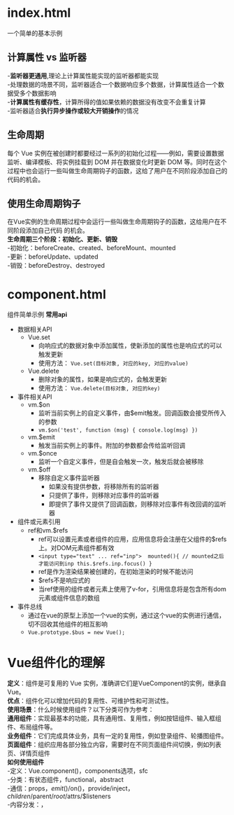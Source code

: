 # index.html
一个简单的基本示例
## 计算属性 vs 监听器
  -**监听器更通用**,理论上计算属性能实现的监听器都能实现  
  -处理数据的场景不同，监听器适合一个数据响应多个数据，计算属性适合一个数据受多个数据影响  
  -**计算属性有缓存性**，计算所得的值如果依赖的数据没有改变不会重复计算  
  -监听器适合**执行异步操作或较大开销操作**的情况
## 生命周期
每个 Vue 实例在被创建时都要经过一系列的初始化过程——例如，需要设置数据监听、编译模板、将实例挂载到 DOM 并在数据变化时更新 DOM 等。同时在这个过程中也会运行一些叫做生命周期钩子的函数，这给了用户在不同阶段添加自己的代码的机会。  
## 使用生命周期钩子
在Vue实例的生命周期过程中会运行一些叫做生命周期钩子的函数，这给用户在不同阶段添加自己代码
的机会。  
**生命周期三个阶段：初始化、更新、销毁**  
-初始化：beforeCreate、created、beforeMount、mounted  
-更新：beforeUpdate、updated  
-销毁：beforeDestroy、destroyed  

# component.html
组件简单示例
**常用api**
  - 数据相关API
    - Vue.set
      - 向响应式的数据对象中添加属性，使新添加的属性也是响应式的可以触发更新
      - 使用方法： ``Vue.set(目标对象, 对应的key, 对应的value)``
    - Vue.delete
      - 删除对象的属性，如果是响应式的，会触发更新
      - 使用方法： ``Vue.delete(目标对象, 对应的key)``
  - 事件相关API
    - vm.$on
      - 监听当前实例上的自定义事件，由$emit触发。回调函数会接受所传入的参数
      - ``vm.$on('test', function (msg) { console.log(msg) })``
    - vm.$emit
      - 触发当前实例上的事件。附加的参数都会传给监听回调
    - vm.$once
      - 监听一个自定义事件，但是自会触发一次，触发后就会被移除
    - vm.$off
      - 移除自定义事件监听器
        - 如果没有提供参数，将移除所有的监听器
        - 只提供了事件，则移除对应事件的监听器
        - 即提供了事件又提供了回调函数，则移除对应事件有改回调的监听器
  - 组件或元素引用
    - ref和vm.$refs
      - ref可以设置元素或者组件的应用，应用信息将会注册在父组件的$refs上。对DOM元素组件都有效
      - ```<input type="text" ... ref="inp">  mounted(){ // mounted之后才能访问到inp this.$refs.inp.focus() }```
      - ref是作为渲染结果被创建的，在初始渲染的时候不能访问
      - $refs不是响应式的
      - 当ref使用的组件或者元素上使用了v-for，引用信息将是包含所有dom元素或组件信息的数组
  - 事件总线
    - 通过在vue的原型上添加一个vue的实例，通过这个vue的实例进行通信，切不回收其他组件的相互影响
    - ``Vue.prototype.$bus = new Vue();``

# Vue组件化的理解
**定义**：组件是可复用的 Vue 实例，准确讲它们是VueComponent的实例，继承自Vue。  
**优点**：组件化可以增加代码的复用性、可维护性和可测试性。  
**使用场景**：什么时候使用组件？以下分类可作为参考：  
**通用组件**：实现最基本的功能，具有通用性、复用性，例如按钮组件、输入框组件、布局组件等。  
**业务组件**：它们完成具体业务，具有一定的复用性，例如登录组件、轮播图组件。  
**页面组件**：组织应用各部分独立内容，需要时在不同页面组件间切换，例如列表页、详情页组件  
**如何使用组件**  
-定义：Vue.component()，components选项，sfc  
-分类：有状态组件，functional，abstract  
-通信：props，$emit()/$on()，provide/inject，$children/$parent/$root/$attrs/$listeners  
-内容分发：<slot>，<template>，v-slot  
-使用及优化：is，keep-alive，异步组件  
**组件的本质**  
vue中的组件经历如下过程  
组件配置 => VueComponent实例 => render() => Virtual DOM=> DOM  
所以组件的本质是产生虚拟DOM 

# transition.html
简单的动画实例  
在组件示例的基础上，对message组件和list组件增加了动画效果  
**css用法**
- ``.fade-enter { opacity: 0; }``
  - 定义进入过渡的开始状态。在元素被插入之前生效，在元素被插入之后的下一帧移除。
- ``.fade-enter-active { transition: opacity .5s; }``
  - 定义进入过渡生效时的状态。在元素被插入之前生效，在过渡/动画完成之后移除。
- ``.fade-enter-to { opacity: 1; }``
  - 定义进入过渡的结束状态。在元素被插入之后下一帧生效 (与此同时 enter 被移除)，在过渡/动画完成之后移除。
- ``.fade-leave { opacity: 1; }``
  - 定义离开过渡的开始状态。在离开过渡被触发时立刻生效，下一帧被移除。
- ``.fade-leave-active { transition: opacity .5s; }``
  - 定义离开过渡生效时的状态。在整个离开过渡的阶段中应用，在离开过渡被触发时立刻生效，在过渡/动画完成之后移除.这个类可以被用来定义离开过渡的过程时间，延迟和曲线函数。
- ``.fade-leave-to { opacity: 0; }``
  -  定义离开过渡的结束状态。在离开过渡被触发之后下一帧生效 (与此同时 leave 被删除)，在过渡/动画完成之后移除。
**css库用法**
demo中并没有使用css库的例子  
这里以官方推荐的animate.css为例简单说明下用法  
```<transition enter-active-class="animated bounceIn" leave-active-class="animated bounceOut">```
**js用法**
可以在<transition>属性中声明 JavaScript 钩子，使用JS实现动画。  
```
<transition 
  v-on:before-enter="beforeEnter" // 动画开始前，设置初始状态 
  v-on:enter="enter" // 执行动画 
  v-on:after-enter="afterEnter" // 动画结束，清理工作 
  v-on:enter-cancelled="enterCancelled" // 取消动画 
  v-on:before-leave="beforeLeave" 
  v-on:leave="leave" 
  v-on:after-leave="afterLeave" 
  v-on:leave-cancelled="leaveCancelled" 
>
</transition>
...
methods: { 
  beforeEnter(el) { 
    el.style.opacity = 0 // 设置初始状态 
  },
  enter(el, done) { 
    document.body.offsetHeight; // 触发回流激活动画 
    el.style.opacity = 1 // 设置结束状态 
  } 
},
```
**列表过度**
利用transition-group可以对v-for渲染的每个元素应用过度  
## MVVM  
三要素：响应式、模板引擎和渲染  
响应式：Vue如何监听数据变化？  
模板：Vue的模板如何编译和解析？  
渲染：Vue如何将模板转化成html？  